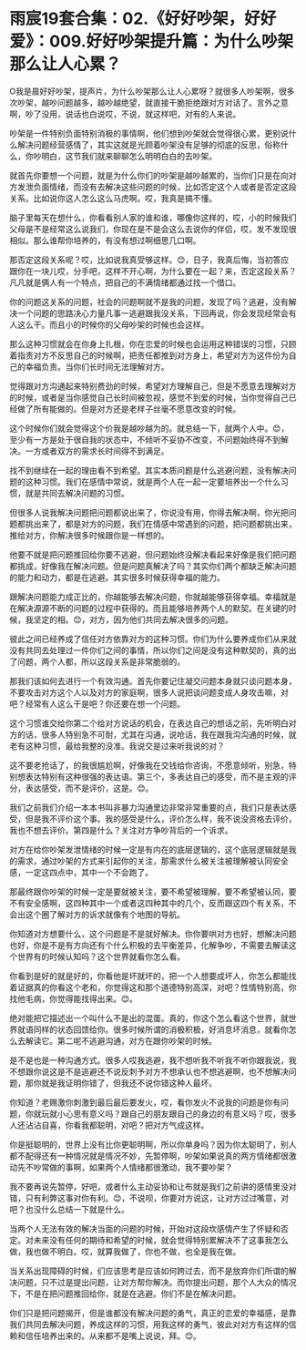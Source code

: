# 雨宸19套合集：02.《好好吵架，好好爱》：009.好好吵架提升篇：为什么吵架那么让人心累？

O我是晨好好吵架，提声片，为什么吵架那么让人心累呀？就很多人吵架啊，很多次吵架，越吵问题越多，越吵越绝望，就直接干脆拒绝跟对方对话了。言外之意啊，吵了没用，说话也白说哎，不说，就这样吧，对有的人来说。

吵架是一件特别负面特别消极的事情啊，他们想到吵架就会觉得很心累，更别说什么解决问题经营感情了，其实这就是光顾着吵架没有足够的彻底的反思，俗称什么，你吵明白，这节我们就来聊聊怎么明明白白的去吵架。

就首先你要想一个问题，就是为什么你们的吵架是越吵越累的，当你们只是在向对方发泄负面情绪，而没有去解决这些问题的时候，比如否定这个人或者是否定这段关系。比如说你这人怎么这么马虎啊。哎，我真是搞不懂。

脑子里每天在想什么，你看看别人家的谁和谁，哪像你这样的，哎，小的时候我们父母是不是经常这么说我们，你现在是不是会这么去说你的伴侣，哎，发不发现很相似。那么谁帮你培养的，有没有想过啊细思几口啊。

那否定这段关系呢？哎，比如说我真受够这样。😊，日子，我真后悔，当初答应跟你在一块儿哎，分手吧，这样不开心啊，为什么要在一起？来，否定这段关系？凡凡就是俩人有一个特点，把自己的不满情绪都通过找一个借口。

你的问题这关系的问题，社会的问题啊就不是我的问题，发现了吗？逃避，没有解决一个问题的思路决心力量凡事一逃避跟我没关系，下回再说，你会发现经常会有人这么干。而且小的时候你的父母吵架的时候也会这样。

那么这种习惯就会在你身上扎根，你在恋爱的时候也会运用这种错误的习惯，只顾着指责对方不反思自己的时候啊，把责任都推到对方身上，希望对方为这件份为自己的幸福负责。当你们长时间无法理解对方。

觉得跟对方沟通起来特别费劲的时候，希望对方理解自己，但是不愿意去理解对方的时候，或者是当你感觉自己长时间被忽视，感觉不到爱的时候，当你觉得自己已经做了所有能做的。但是对方还是老样子丝毫不愿意改变的时候。

这个时候你们就会觉得这个价我是越吵越为的。就总结一下，就两个人中。😊，至少有一方是处于很自我的状态中，不倾听不妥协不改变，不问题始终得不到解决。一方或者双方的需求长时间得不到满足。

找不到继续在一起的理由看不到希望。其实本质问题是什么逃避问题，没有解决问题的这种习惯。我们在感情中常说，就是两个人在一起一定要培养出一个什么习惯，就是共同去解决问题的习惯。

但很多人说我解决问题把问题都说出来了，你说没有用，你得去解决啊，你光把问题都挑出来了，都是对方的问题，我们在情感中常遇到的问题，把问题都挑出来，推给对方，你解决很多时候跟你是一样想的。

他要不就是把问题推回给你要不逃避，但问题始终没解决看起来好像是我们把问题都挑成，好像我在解决问题。但是问题真解决了吗？其实你们两个都缺乏解决问题的能力和动力，都是在逃避。其实很多时候获得幸福的能力。

跟解决问题能力成正比的，你越能够去解决问题，你就越能够获得幸福。幸福就是在解决源源不断的问题的过程中获得的。而且能够培养两个人的默契。在关键的时候，我坚定的相。😊，对方，因为他们共同去解决很多的问题。

彼此之间已经养成了信任对方依靠对方的这种习惯。你们为什么要养成你们从来就没有共同去处理过一件你们之间的事情，所以你们之间是没有这种默契的，真的出了问题，两个人都，所以这段关系是非常脆弱的。

那我们该如何去进行一个有效沟通。首先你要记住凝交问题本身就只谈问题本身，不要攻击对方这个人以及对方的家庭啊，很多人说把谈问题变成人身攻击嘛，对吧？经常有人这么干是吧？你还要在想一个问题。

这个习惯谁交给你第二个给对方说话的机会，在表达自己的想话之前，先听明白对方的话，很多人特别急不可耐，尤其在沟通，说呛话，我在跟我沟沟通的时候，就老有这种习惯，最给我整的没准。我说交是过来听我说的对？

这不要老抢话了，的我很尴尬啊，好像我在交钱给你咨询，不愿意倾听，别急，特别想表达特别有这种很强的表达语。第三个，多表达自己的感受，而不是主观的评分，表达感受，而不是评价，这是。😊。

我们之前我们介绍一本本书叫非暴力沟通里边非常非常重要的点，我们只是表达感受，但是我不评价这个事。我的感受是什么，评价怎么样，我不说没资格去评价，我也不想去评价。第四是什么？关注对方争吵背后的一个诉求。

对方在给你吵架发泄情绪的时候一定是有内在的底层逻辑的，这个底层逻辑就是我的需求，通过吵架的方式来引起你的关注，那需求什么被关注被理解被认同安全感，一定这四点中，其中一个不会跑了。

那最终跟你吵架的时候一定是要就被关注，要不希望被理解，要不希望被认同，要不有安全感啊，这四种其中一个或者这四种其中的几个，反而跟这四个有关系，不会出这个圈了解对方的诉求就像有个地图的导航。

你知道对方想要什么，这个问题是不是就好解决。你你要哄对方也好，想解决问题也好，你是不是有方向还有个什么积极的去平衡差异，化解争吵，不需要去解读这个世界有的时候认知吗？这个世界就看你怎么看。

你看到是好的就是好的，你看他是坏就坏的，把一个人想要成坏人，你怎么都能找着证据真的你看这个老和，你觉得这和那个道德特别高深，对吧？性情特别高，你找他毛病，你觉得能找得出来。😊。

绝对能把它描述出一个叫什么不是出的混蛋。真的，你这个怎么看这个世界，就世界就语同样的状态回馈给你。很多时候所谓的消极积极，好消息坏消息，就看你怎么去解读它。第二呢不逃避沟通，对方在跟你吵架的时候。

是不是也是一种沟通方式。很多人哎我逃避，我不想听我不听我不听你跟我说，我不想跟你说这是不是逃避还不说反刺予对方不想承认也不想逃避啊，也不想解决问题，那你就是我证明你错了，但我还不说你错这种人最坏。

你知道？老赐激你刺激到最后最后要发火，哎，看你发火不说我的问题是你有问题，你就玩就小心思有意义吗？跟自己的朋友跟自己的身边的有意义吗？哎，很多人还沾沾自喜，你看我都聪明，对吧？把对方气成这样。

你是挺聪明的，世界上没有比你更聪明啊，所以你单身吗？因为你太聪明了，别人都不配得还有一种情况就是情况不妙，先暂停啊，吵架如果说真的两方情绪都很激动先不吵常做的事啊，如果两个人情绪都很激动，我不要吵架？

我不要再说先暂停，好吧，或者什么主动妥协和让布就是我们之前讲的感情里没对错，只有利弊这事对你有利。😊，不说呗，你要对方说这，让对方过过嘴意，对吧？也没什么总结一下就是什么。

当两个人无法有效的解决当面的问题的时候，开始对这段坎感情产生了怀疑和否定。对未来没有任何的期待和希望的时候，就会觉得特别累解决不了这事我怎么做，我也做不明白。哎，就算我做了，你也不做，也全是我在做。

当关系出现障碍的时候，们应该思考是应该如何跨过去，而不是放弃你们所谓的解决问题，只不过是提出问题，让对方帮你解决。而你提出问题，那个人大众的情况下，不是在把问题推回给你，就是在逃避。你们不是在解决问题。

你们只是把问题揭开，但是谁都没有解决问题的勇气，真正的恋爱的幸福感，是靠我们共同去解决问题，养成这样的习惯，用我这样的勇气，彼此对对方有这样的信赖和信任培养出来的。从来都不是嘴上说说，拜。😊。

